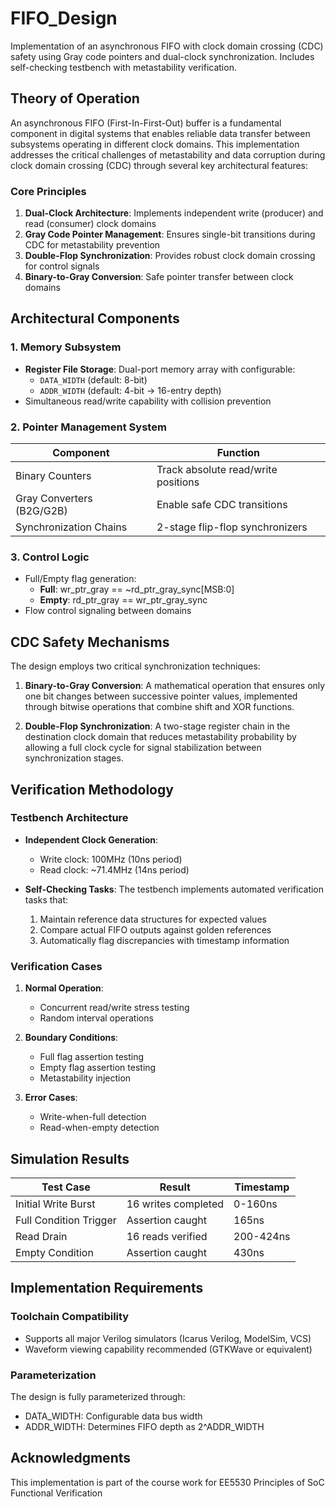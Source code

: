 # FIFO_Design
Implementation of an asynchronous FIFO with clock domain crossing (CDC) safety using Gray code pointers and dual-clock synchronization. Includes self-checking testbench with metastability verification.

## Theory of Operation

An asynchronous FIFO (First-In-First-Out) buffer is a fundamental component in digital systems that enables reliable data transfer between subsystems operating in different clock domains. This implementation addresses the critical challenges of metastability and data corruption during clock domain crossing (CDC) through several key architectural features:

### Core Principles
1. **Dual-Clock Architecture**: Implements independent write (producer) and read (consumer) clock domains
2. **Gray Code Pointer Management**: Ensures single-bit transitions during CDC for metastability prevention
3. **Double-Flop Synchronization**: Provides robust clock domain crossing for control signals
4. **Binary-to-Gray Conversion**: Safe pointer transfer between clock domains

## Architectural Components

### 1. Memory Subsystem
- **Register File Storage**: Dual-port memory array with configurable:
  - `DATA_WIDTH` (default: 8-bit)
  - `ADDR_WIDTH` (default: 4-bit → 16-entry depth)
- Simultaneous read/write capability with collision prevention

### 2. Pointer Management System
| Component | Function |
|-----------|----------|
| Binary Counters | Track absolute read/write positions |
| Gray Converters (B2G/G2B) | Enable safe CDC transitions |
| Synchronization Chains | 2-stage flip-flop synchronizers |

### 3. Control Logic
- Full/Empty flag generation:
  - **Full**: wr_ptr_gray == ~rd_ptr_gray_sync[MSB:0]
  - **Empty**: rd_ptr_gray == wr_ptr_gray_sync
- Flow control signaling between domains

## CDC Safety Mechanisms

The design employs two critical synchronization techniques:

1. **Binary-to-Gray Conversion**: A mathematical operation that ensures only one bit changes between successive pointer values, implemented through bitwise operations that combine shift and XOR functions.

2. **Double-Flop Synchronization**: A two-stage register chain in the destination clock domain that reduces metastability probability by allowing a full clock cycle for signal stabilization between synchronization stages.

## Verification Methodology

### Testbench Architecture
- **Independent Clock Generation**:
  - Write clock: 100MHz (10ns period)
  - Read clock: ~71.4MHz (14ns period)
  
- **Self-Checking Tasks**: The testbench implements automated verification tasks that:
  1. Maintain reference data structures for expected values
  2. Compare actual FIFO outputs against golden references
  3. Automatically flag discrepancies with timestamp information

### Verification Cases
1. **Normal Operation**:
   - Concurrent read/write stress testing
   - Random interval operations

2. **Boundary Conditions**:
   - Full flag assertion testing
   - Empty flag assertion testing
   - Metastability injection

3. **Error Cases**:
   - Write-when-full detection
   - Read-when-empty detection

## Simulation Results

| Test Case | Result | Timestamp |
|-----------|--------|-----------|
| Initial Write Burst | 16 writes completed | 0-160ns |
| Full Condition Trigger | Assertion caught | 165ns |
| Read Drain | 16 reads verified | 200-424ns |
| Empty Condition | Assertion caught | 430ns |

## Implementation Requirements

### Toolchain Compatibility
- Supports all major Verilog simulators (Icarus Verilog, ModelSim, VCS)
- Waveform viewing capability recommended (GTKWave or equivalent)

### Parameterization
The design is fully parameterized through:
- DATA_WIDTH: Configurable data bus width
- ADDR_WIDTH: Determines FIFO depth as 2^ADDR_WIDTH

## Acknowledgments
This implementation is part of the course work for EE5530 Principles of SoC Functional Verification
